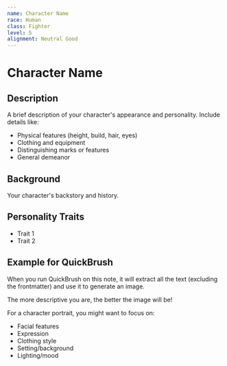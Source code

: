 ```yaml
---
name: Character Name
race: Human
class: Fighter
level: 5
alignment: Neutral Good
---
```


# Character Name

## Description

A brief description of your character's appearance and personality.
Include details like:
- Physical features (height, build, hair, eyes)
- Clothing and equipment
- Distinguishing marks or features
- General demeanor

## Background

Your character's backstory and history.

## Personality Traits

- Trait 1
- Trait 2

## Example for QuickBrush

When you run QuickBrush on this note, it will extract all the text
(excluding the frontmatter) and use it to generate an image.

The more descriptive you are, the better the image will be!

For a character portrait, you might want to focus on:
- Facial features
- Expression
- Clothing style
- Setting/background
- Lighting/mood
